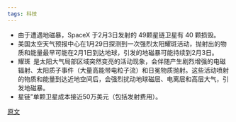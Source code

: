 ```yaml
---
tags: 科技
---
```


* 由于遭遇地磁暴，SpaceX 于2月3日发射的 49颗星链卫星有 40 颗损毁。
* 美国太空天气预报中心在1月29日探测到一次强烈太阳耀斑活动，抛射出的物质和能量最早可能在2月1日到达地球，引发的地磁暴可能持续到2月3日。
* <hu style="float:left; margin-right:.5em">耀斑</hu> 是太阳大气局部区域突然变亮的活动现象，会伴随产生剧烈增强的电磁辐射、太阳质子事件（大量高能带电粒子流）和日冕物质抛射。这些活动喷射的物质和能量到达近地空间后，会强烈扰动地球磁层、电离层和高层大气，引发地磁暴。 
* 星链”单颗卫星成本接近50万美元（包括发射费用）。

[原文](https://www.cnbeta.com/articles/tech/1235381.htm)

